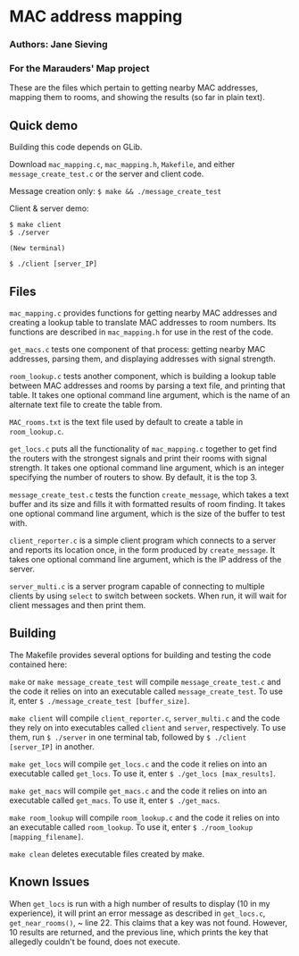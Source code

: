 # MAC address mapping
### Authors: Jane Sieving
### For the Marauders' Map project

These are the files which pertain to getting nearby MAC addresses, mapping them to rooms, and showing the results (so far in plain text).

## Quick demo

Building this code depends on GLib.

Download `mac_mapping.c`, `mac_mapping.h`, `Makefile`, and either `message_create_test.c` or the server and client code.

Message creation only: `$ make && ./message_create_test`

Client & server demo:

    $ make client
    $ ./server

    (New terminal)

    $ ./client [server_IP]

## Files

`mac_mapping.c` provides functions for getting nearby MAC addresses and creating a lookup table to translate MAC addresses to room numbers. Its functions are described in `mac_mapping.h` for use in the rest of the code.

`get_macs.c` tests one component of that process: getting nearby MAC addresses, parsing them, and displaying addresses with signal strength.

`room_lookup.c` tests another component, which is building a lookup table between MAC addresses and rooms by parsing a text file, and printing that table. It takes one optional command line argument, which is the name of an alternate text file to create the table from.

`MAC_rooms.txt` is the text file used by default to create a table in `room_lookup.c`.

`get_locs.c` puts all the functionality of `mac_mapping.c` together to get find the routers with the strongest signals and print their rooms with signal strength. It takes one optional command line argument, which is an integer specifying the number of routers to show. By default, it is the top 3.

`message_create_test.c` tests the function `create_message`, which takes a text buffer and its size and fills it with formatted results of room finding. It takes one optional command line argument, which is the size of the buffer to test with.

`client_reporter.c` is a simple client program which connects to a server and reports its location once, in the form produced by `create_message`. It takes one optional command line argument, which is the IP address of the server.

`server_multi.c` is a server program capable of connecting to multiple clients by using `select` to switch between sockets. When run, it will wait for client messages and then print them.

## Building

The Makefile provides several options for building and testing the code contained here:

`make` or `make message_create_test` will compile `message_create_test.c` and the code it relies on into an executable called `message_create_test`. To use it, enter `$ ./message_create_test [buffer_size]`.

`make client` will compile `client_reporter.c`, `server_multi.c` and the code they rely on into executables called `client` and `server`, respectively. To use them, run `$ ./server` in one terminal tab, followed by `$ ./client [server_IP]` in another.

`make get_locs` will compile `get_locs.c` and the code it relies on into an executable called `get_locs`. To use it, enter `$ ./get_locs [max_results]`.

`make get_macs` will compile `get_macs.c` and the code it relies on into an executable called `get_macs`. To use it, enter `$ ./get_macs`.

`make room_lookup` will compile `room_lookup.c` and the code it relies on into an executable called `room_lookup`. To use it, enter `$ ./room_lookup [mapping_filename]`.

`make clean` deletes executable files created by make.

## Known Issues

When `get_locs` is run with a high number of results to display (10 in my experience), it will print an error message as described in `get_locs.c`, `get_near_rooms()`, ~ line 22. This claims that a key was not found. However, 10 results are returned, and the previous line, which prints the key that allegedly couldn't be found, does not execute.
